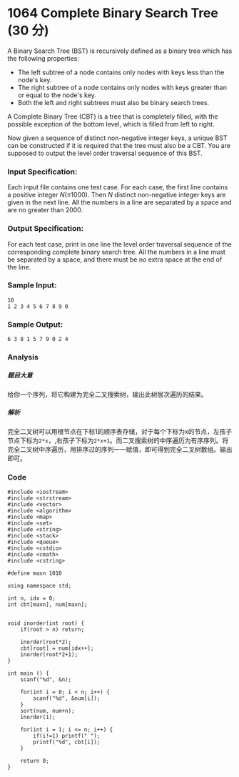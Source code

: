 # 1064 Complete Binary Search Tree (30 分)

A Binary Search Tree (BST) is recursively defined as a binary tree which has the following properties:

- The left subtree of a node contains only nodes with keys less than the node's key.
- The right subtree of a node contains only nodes with keys greater than or equal to the node's key.
- Both the left and right subtrees must also be binary search trees.

A Complete Binary Tree (CBT) is a tree that is completely filled, with the possible exception of the bottom level, which is filled from left to right.

Now given a sequence of distinct non-negative integer keys, a unique BST can be constructed if it is required that the tree must also be a CBT. You are supposed to output the level order traversal sequence of this BST.

### Input Specification:

Each input file contains one test case. For each case, the first line contains a positive integer *N*(≤1000). Then *N* distinct non-negative integer keys are given in the next line. All the numbers in a line are separated by a space and are no greater than 2000.

### Output Specification:

For each test case, print in one line the level order traversal sequence of the corresponding complete binary search tree. All the numbers in a line must be separated by a space, and there must be no extra space at the end of the line.

### Sample Input:

```in
10
1 2 3 4 5 6 7 8 9 0
```

### Sample Output:

```out
6 3 8 1 5 7 9 0 2 4
```

### Analysis

##### 题目大意

给你一个序列，将它构建为完全二叉搜索树，输出此树层次遍历的结果。

##### 解析

完全二叉树可以用根节点在下标1的顺序表存储，对于每个下标为x的节点，左孩子节点下标为`2*x`，,右孩子下标为`2*x+1`。而二叉搜索树的中序遍历为有序序列。将完全二叉树中序遍历，用排序过的序列一一赋值，即可得到完全二叉树数组。输出即可。

### Code

```
#include <iostream>
#include <strstream>
#include <vector>
#include <algorithm>
#include <map>
#include <set>
#include <string>
#include <stack>
#include <queue>
#include <cstdio>
#include <cmath>
#include <cstring>

#define maxn 1010

using namespace std;

int n, idx = 0;
int cbt[maxn], num[maxn];


void inorder(int root) {
	if(root > n) return;

	inorder(root*2);
	cbt[root] = num[idx++];
	inorder(root*2+1);
}

int main () {
	scanf("%d", &n);

	for(int i = 0; i < n; i++) {
		scanf("%d", &num[i]);
	}
	sort(num, num+n);
	inorder(1);

	for(int i = 1; i <= n; i++) {
		if(i!=1) printf(" ");
		printf("%d", cbt[i]);
	}

	return 0;
}
```

